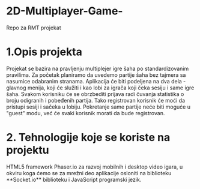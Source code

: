 # 2D-Multiplayer-Game-
Repo za RMT projekat
<h1>1.Opis projekta</h1>
Projekat se bazira na pravljenju multiplejer igre šaha po standardizovanim pravilima. Za početak planiramo da uvedemo partije šaha bez tajmera sa nasumice
odabranim stranama. Aplikacija će biti podeljena na dva dela - glavnog menija, koji će služiti i kao lobi za igrača koji čeka sesiju i same igre šaha.
Svakom korisniku će se obrzbediti prijava radi čuvanja statistika o broju odigranih i pobeđenih partija. Tako registrovan korisnik će moći da pristupi sesiji i sačeka u lobiju.
Pokretanje same partije neće biti moguće u "guest" modu, već će svaki korisnik morati da bude registrovan.

<h1> 2. Tehnologije koje se koriste na projektu </h1>
HTML5 framework Phaser.io za razvoj mobilnih i desktop video igara, u okviru koga ćemo se za mrežni deo aplikacije osloniti na biblioteku **Socket.io** biblioteku 
i JavaScript programski jezik.

